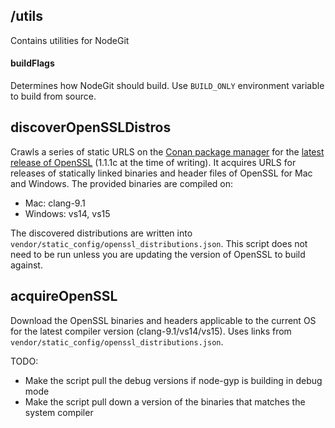 ## /utils

  Contains utilities for NodeGit

  #### buildFlags
  Determines how NodeGit should build. Use `BUILD_ONLY` environment variable to build from source.

  ## discoverOpenSSLDistros
  Crawls a series of static URLS on the [Conan package manager](https://conan.io/) for the [latest release of OpenSSL](https://conan.io/center/openssl?version=1.1.1c) (1.1.1c at the time of writing). It acquires URLS for releases of statically linked binaries and header files of OpenSSL for Mac and Windows. The provided binaries are compiled on:
  
  * Mac: clang-9.1
  * Windows: vs14, vs15

  The discovered distributions are written into `vendor/static_config/openssl_distributions.json`. This script does not need to be run unless you are updating the version of OpenSSL to build against.

  ## acquireOpenSSL
  Download the OpenSSL binaries and headers applicable to the current OS for the latest compiler version (clang-9.1/vs14/vs15). Uses links from `vendor/static_config/openssl_distributions.json`.
  
  TODO:
  * Make the script pull the debug versions if node-gyp is building in debug mode
  * Make the script pull down a version of the binaries that matches the system compiler
